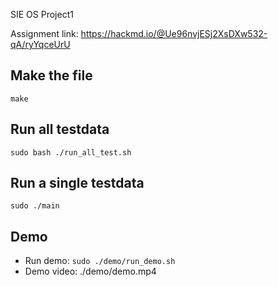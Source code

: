 SIE OS Project1

Assignment link: https://hackmd.io/@Ue96nvjESj2XsDXw532-qA/ryYqceUrU

## Make the file

```
make
```

## Run all testdata

```
sudo bash ./run_all_test.sh
```

## Run a single testdata

```
sudo ./main
```

## Demo

* Run demo: ```sudo ./demo/run_demo.sh```
* Demo video: ./demo/demo.mp4
